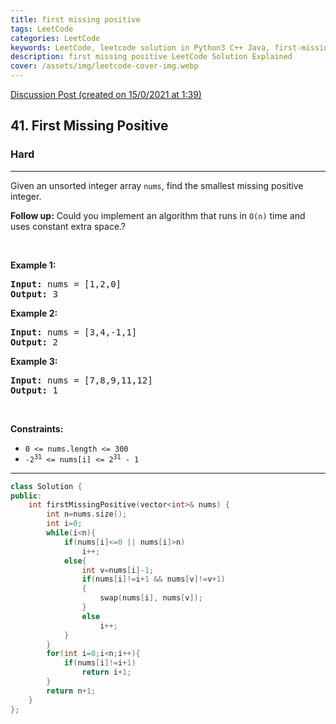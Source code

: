 ```yaml
---
title: first missing positive
tags: LeetCode
categories: LeetCode
keywords: LeetCode, leetcode solution in Python3 C++ Java, first-missing-positive solution
description: first missing positive LeetCode Solution Explained
cover: /assets/img/leetcode-cover-img.webp
---
```



[Discussion Post (created on 15/0/2021 at 1:39)](https://leetcode.com/problems/first-missing-positive/discuss/1017007/C%2B%2B-or-By-Swapping)  
<h2>41. First Missing Positive</h2><h3>Hard</h3><hr><div><p>Given an unsorted integer array <code>nums</code>, find the smallest missing&nbsp;positive integer.</p>

<p><strong>Follow up:</strong>&nbsp;Could you implement an&nbsp;algorithm that runs in <code>O(n)</code> time and uses constant extra space.?</p>

<p>&nbsp;</p>
<p><strong>Example 1:</strong></p>
<pre><strong>Input:</strong> nums = [1,2,0]
<strong>Output:</strong> 3
</pre><p><strong>Example 2:</strong></p>
<pre><strong>Input:</strong> nums = [3,4,-1,1]
<strong>Output:</strong> 2
</pre><p><strong>Example 3:</strong></p>
<pre><strong>Input:</strong> nums = [7,8,9,11,12]
<strong>Output:</strong> 1
</pre>
<p>&nbsp;</p>
<p><strong>Constraints:</strong></p>

<ul>
	<li><code>0 &lt;= nums.length &lt;= 300</code></li>
	<li><code>-2<sup>31</sup> &lt;= nums[i] &lt;= 2<sup>31</sup> - 1</code></li>
</ul>
</div>

---




```cpp
class Solution {
public:
    int firstMissingPositive(vector<int>& nums) {
        int n=nums.size();
        int i=0;
        while(i<n){
            if(nums[i]<=0 || nums[i]>n)
                i++;
            else{
                int v=nums[i]-1;
                if(nums[i]!=i+1 && nums[v]!=v+1)
                {
                    swap(nums[i], nums[v]);
                }
                else
                    i++;
            }
        }
        for(int i=0;i<n;i++){
            if(nums[i]!=i+1)
                return i+1;
        }
        return n+1;
    }
};
```
